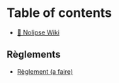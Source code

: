 # Table of contents

* [📃 Nolipse Wiki](README.md)

## Règlements

* [Règlement (a faire)](reglements/reglement-a-faire.md)
